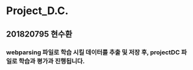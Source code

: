 # Project_D.C.

## 201820795 현수환

### webparsing 파일로 학습 시킬 데이터를 추출 및 저장 후, projectDC 파일로 학습과 평가과 진행됩니다.
